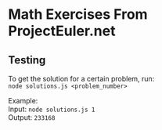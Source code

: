 # Math Exercises From ProjectEuler.net
## Testing
To get the solution for a certain problem, run:<br>
`node solutions.js <problem_number>`

Example:<br>
Input: `node solutions.js 1`<br>
Output: `233168`
